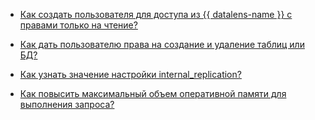 * [Как создать пользователя для доступа из {{ datalens-name }} с правами только на чтение?](#datalens-readonly)

* [Как дать пользователю права на создание и удаление таблиц или БД?](#create-delete-role)

* [Как узнать значение настройки internal_replication?](#internal-replication)

* [Как повысить максимальный объем оперативной памяти для выполнения запроса?](#max-memory-usage)



